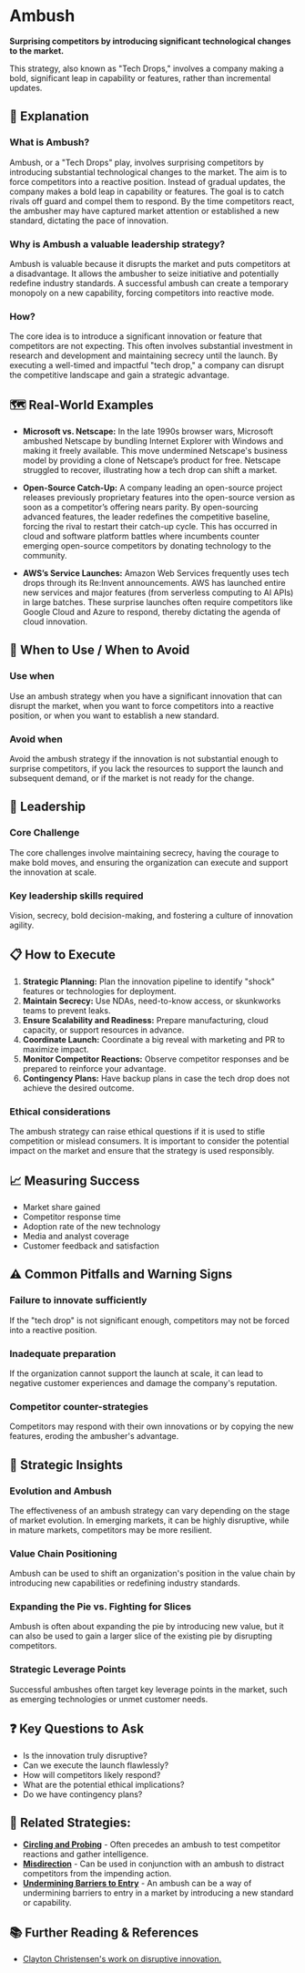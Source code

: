 # Ambush

**Surprising competitors by introducing significant technological changes to the market.**

This strategy, also known as "Tech Drops," involves a company making a bold, significant leap in capability or features, rather than incremental updates.

## 🤔 **Explanation**

### What is Ambush?

Ambush, or a "Tech Drops" play, involves surprising competitors by introducing substantial technological changes to the market. The aim is to force competitors into a reactive position. Instead of gradual updates, the company makes a bold leap in capability or features. The goal is to catch rivals off guard and compel them to respond. By the time competitors react, the ambusher may have captured market attention or established a new standard, dictating the pace of innovation.

### Why is Ambush a valuable leadership strategy?

Ambush is valuable because it disrupts the market and puts competitors at a disadvantage. It allows the ambusher to seize initiative and potentially redefine industry standards. A successful ambush can create a temporary monopoly on a new capability, forcing competitors into reactive mode.

### How?

The core idea is to introduce a significant innovation or feature that competitors are not expecting. This often involves substantial investment in research and development and maintaining secrecy until the launch. By executing a well-timed and impactful "tech drop," a company can disrupt the competitive landscape and gain a strategic advantage.

## 🗺️ **Real-World Examples**

* **Microsoft vs. Netscape:** In the late 1990s browser wars, Microsoft ambushed Netscape by bundling Internet Explorer with Windows and making it freely available. This move undermined Netscape's business model by providing a clone of Netscape’s product for free. Netscape struggled to recover, illustrating how a tech drop can shift a market.

* **Open-Source Catch-Up:** A company leading an open-source project releases previously proprietary features into the open-source version as soon as a competitor’s offering nears parity. By open-sourcing advanced features, the leader redefines the competitive baseline, forcing the rival to restart their catch-up cycle. This has occurred in cloud and software platform battles where incumbents counter emerging open-source competitors by donating technology to the community.

* **AWS’s Service Launches:** Amazon Web Services frequently uses tech drops through its Re:Invent announcements. AWS has launched entire new services and major features (from serverless computing to AI APIs) in large batches. These surprise launches often require competitors like Google Cloud and Azure to respond, thereby dictating the agenda of cloud innovation.

## 🚦 **When to Use / When to Avoid**

### Use when

Use an ambush strategy when you have a significant innovation that can disrupt the market, when you want to force competitors into a reactive position, or when you want to establish a new standard.

### Avoid when

Avoid the ambush strategy if the innovation is not substantial enough to surprise competitors, if you lack the resources to support the launch and subsequent demand, or if the market is not ready for the change.

## 🎯 **Leadership**

### Core Challenge

The core challenges involve maintaining secrecy, having the courage to make bold moves, and ensuring the organization can execute and support the innovation at scale.

### Key leadership skills required

Vision, secrecy, bold decision-making, and fostering a culture of innovation agility.

## 📋 **How to Execute**

1.  **Strategic Planning:** Plan the innovation pipeline to identify "shock" features or technologies for deployment.
2.  **Maintain Secrecy:** Use NDAs, need-to-know access, or skunkworks teams to prevent leaks.
3.  **Ensure Scalability and Readiness:** Prepare manufacturing, cloud capacity, or support resources in advance.
4.  **Coordinate Launch:** Coordinate a big reveal with marketing and PR to maximize impact.
5.  **Monitor Competitor Reactions:** Observe competitor responses and be prepared to reinforce your advantage.
6.  **Contingency Plans:** Have backup plans in case the tech drop does not achieve the desired outcome.

### Ethical considerations

The ambush strategy can raise ethical questions if it is used to stifle competition or mislead consumers. It is important to consider the potential impact on the market and ensure that the strategy is used responsibly.

## 📈 **Measuring Success**

* Market share gained
* Competitor response time
* Adoption rate of the new technology
* Media and analyst coverage
* Customer feedback and satisfaction

## ⚠️ **Common Pitfalls and Warning Signs**

### Failure to innovate sufficiently

If the "tech drop" is not significant enough, competitors may not be forced into a reactive position.

### Inadequate preparation

If the organization cannot support the launch at scale, it can lead to negative customer experiences and damage the company's reputation.

### Competitor counter-strategies

Competitors may respond with their own innovations or by copying the new features, eroding the ambusher's advantage.

## 🧠 **Strategic Insights**

### Evolution and Ambush

The effectiveness of an ambush strategy can vary depending on the stage of market evolution. In emerging markets, it can be highly disruptive, while in mature markets, competitors may be more resilient.

### Value Chain Positioning

Ambush can be used to shift an organization's position in the value chain by introducing new capabilities or redefining industry standards.

### Expanding the Pie vs. Fighting for Slices

Ambush is often about expanding the pie by introducing new value, but it can also be used to gain a larger slice of the existing pie by disrupting competitors.

### Strategic Leverage Points

Successful ambushes often target key leverage points in the market, such as emerging technologies or unmet customer needs.

## ❓ **Key Questions to Ask**

* Is the innovation truly disruptive?
* Can we execute the launch flawlessly?
* How will competitors likely respond?
* What are the potential ethical implications?
* Do we have contingency plans?

## 🔀 **Related Strategies:**

* [**Circling and Probing**](/strategies/competitor/circling-and-probing) - Often precedes an ambush to test competitor reactions and gather intelligence.
* [**Misdirection**](/strategies/competitor/misdirection) - Can be used in conjunction with an ambush to distract competitors from the impending action.
* [**Undermining Barriers to Entry**](/strategies/attacking/undermining-barriers-to-entry) - An ambush can be a way of undermining barriers to entry in a market by introducing a new standard or capability.

## 📚 **Further Reading & References**

* [Clayton Christensen's work on disruptive innovation.](https://www.christenseninstitute.org/theory/disruptive-innovation/)

